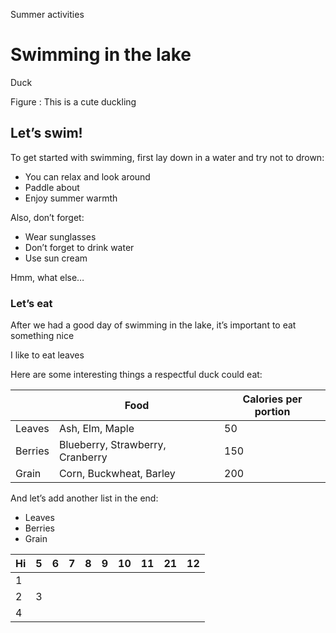 Summer activities

# Swimming in the lake

Duck

Figure : This is a cute duckling

## Let’s swim!

To get started with swimming, first lay down in a water and try not to drown:

- You can relax and look around
- Paddle about
- Enjoy summer warmth

Also, don’t forget:

- Wear sunglasses
- Don’t forget to drink water
- Use sun cream

Hmm, what else…

### Let’s eat

After we had a good day of swimming in the lake, it’s important to eat something nice

I like to eat leaves

Here are some interesting things a respectful duck could eat:

|         | Food                             |   Calories per portion |
|---------|----------------------------------|------------------------|
| Leaves  | Ash, Elm, Maple                  |                     50 |
| Berries | Blueberry, Strawberry, Cranberry |                    150 |
| Grain   | Corn, Buckwheat, Barley          |                    200 |

And let’s add another list in the end:

- Leaves
- Berries
- Grain

|   Hi | 5   | 6   | 7   | 8   | 9   | 10   | 11   | 21   | 12   |
|------|-----|-----|-----|-----|-----|------|------|------|------|
|    1 |     |     |     |     |     |      |      |      |      |
|    2 | 3   |     |     |     |     |      |      |      |      |
|    4 |     |     |     |     |     |      |      |      |      |